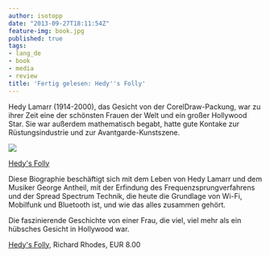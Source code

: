```yaml
---
author: isotopp
date: "2013-09-27T18:11:54Z"
feature-img: book.jpg
published: true
tags:
- lang_de
- book
- media
- review
title: 'Fertig gelesen: Hedy''s Folly'
---
```

Hedy Lamarr (1914-2000), das Gesicht von der CorelDraw-Packung, war zu ihrer Zeit eine der schönsten Frauen der Welt und ein großer Hollywood Star. Sie war außerdem mathematisch begabt, hatte gute Kontake zur Rüstungsindustrie und zur Avantgarde-Kunstszene.

[![](https://blog.koehntopp.info/uploads/2013/09/hedy.png)](https://www.amazon.de/Hedys-Folly-Breakthrough-Inventions-Beautiful/dp/0307742954)

[Hedy's Folly](https://www.amazon.de/Hedys-Folly-Breakthrough-Inventions-Beautiful/dp/0307742954)

Diese Biographie beschäftigt sich mit dem Leben von Hedy Lamarr und dem Musiker George Antheil, mit der Erfindung des Frequenzsprungverfahrens und der Spread Spectrum Technik, die heute die Grundlage von Wi-Fi, Mobilfunk und Bluetooth ist, und wie das alles zusammen gehört.

Die faszinierende Geschichte von einer Frau, die viel, viel mehr als ein hübsches Gesicht in Hollywood war.

[Hedy's Folly](https://www.amazon.de/Hedys-Folly-Breakthrough-Inventions-Beautiful/dp/0307742954), Richard Rhodes, EUR 8.00
